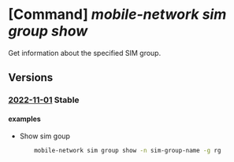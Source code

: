 # [Command] _mobile-network sim group show_

Get information about the specified SIM group.

## Versions

### [2022-11-01](/Resources/mgmt-plane/L3N1YnNjcmlwdGlvbnMve30vcmVzb3VyY2Vncm91cHMve30vcHJvdmlkZXJzL21pY3Jvc29mdC5tb2JpbGVuZXR3b3JrL3NpbWdyb3Vwcy97fQ==/2022-11-01.xml) **Stable**

<!-- mgmt-plane /subscriptions/{}/resourcegroups/{}/providers/microsoft.mobilenetwork/simgroups/{} 2022-11-01 -->

#### examples

- Show sim goup
    ```bash
        mobile-network sim group show -n sim-group-name -g rg
    ```
